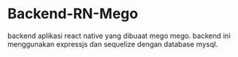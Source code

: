 # Backend-RN-Mego
backend aplikasi react native yang dibuaat mego mego. backend ini menggunakan expressjs dan sequelize dengan database mysql.
